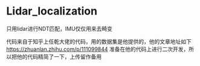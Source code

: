 # Lidar_localization
只用lidar进行NDT匹配，IMU仅仅用来去畸变

代码来自于知乎上任乾大佬的代码，用的数据集是他提供的，他的文章地址如下  https://zhuanlan.zhihu.com/p/111099844
准备在他的代码上进行二次开发，所以把他的代码精简了一下，上传留作备用

